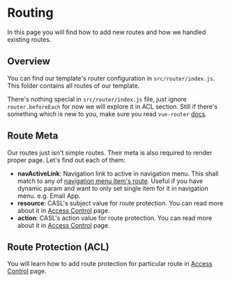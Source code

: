 # Routing

In this page you will find how to add new routes and how we handled existing routes.

## Overview

You can find our template's router configuration in `src/router/index.js`. This folder contains all routes of our template.

There's nothing special in `src/router/index.js` file, just ignore `router.beforeEach` for now we will explore it in ACL section. Still if there's something which is new to you, make sure you read `vue-router` [docs](https://router.vuejs.org/).

## Route Meta

Our routes just isn't simple routes. Their meta is also required to render proper page. Let's find out each of them:

- **navActiveLink**: Navigation link to active in navigation menu. This shall match to any of [navigation menu item's route](/guide/development/navigation-menus.md). Useful if you have dynamic param and want to only set single item for it in navigation menu. e.g. Email App.
- **resource**: CASL's subject value for route protection. You can read more about it in [Access Control](/guide/development/access-control.md) page.
- **action**: CASL's action value for route protection. You can read more about it in [Access Control](/guide/development/access-control.md) page.

## Route Protection (ACL)

You will learn how to add route protection for particular route in [Access Control](/guide/development/access-control.md) page.

